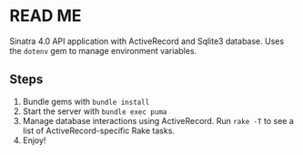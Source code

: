 # READ ME

Sinatra 4.0 API application with ActiveRecord and Sqlite3 database. Uses the `dotenv` gem to manage environment variables.

## Steps

1. Bundle gems with `bundle install`
2. Start the server with `bundle exec puma`
3. Manage database interactions using ActiveRecord. Run `rake -T` to see a list of ActiveRecord-specific Rake tasks.
4. Enjoy!
